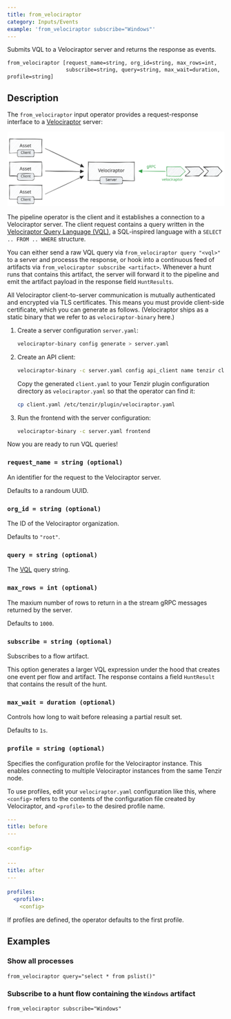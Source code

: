 ```yaml
---
title: from_velociraptor
category: Inputs/Events
example: 'from_velociraptor subscribe="Windows"'
---
```


Submits VQL to a Velociraptor server and returns the response as events.

```tql
from_velociraptor [request_name=string, org_id=string, max_rows=int,
                   subscribe=string, query=string, max_wait=duration, profile=string]
```

## Description

The `from_velociraptor` input operator provides a request-response interface to
a [Velociraptor](https://docs.velociraptor.app) server:

![Velociraptor](velociraptor.excalidraw.svg)

The pipeline operator is the client and it establishes a connection to a
Velociraptor server. The client request contains a query written in the
[Velociraptor Query Language (VQL)][vql], a SQL-inspired language with a `SELECT
.. FROM .. WHERE` structure.

[vql]: https://docs.velociraptor.app/docs/vql

You can either send a raw VQL query via `from_velociraptor query "<vql>"` to a
server and processs the response, or hook into a continuous feed of artifacts
via `from_velociraptor subscribe <artifact>`. Whenever a hunt runs that contains
this artifact, the server will forward it to the pipeline and emit the artifact
payload in the response field `HuntResults`.

All Velociraptor client-to-server communication is mutually authenticated and
encrypted via TLS certificates. This means you must provide client-side
certificate, which you can generate as follows. (Velociraptor ships as a static
binary that we refer to as `velociraptor-binary` here.)

1. Create a server configuration `server.yaml`:
   ```bash
   velociraptor-binary config generate > server.yaml
   ```

2. Create an API client:
   ```bash
   velociraptor-binary -c server.yaml config api_client name tenzir client.yaml
   ```

   Copy the generated `client.yaml` to your Tenzir plugin configuration
   directory as `velociraptor.yaml` so that the operator can find it:
   ```bash
   cp client.yaml /etc/tenzir/plugin/velociraptor.yaml
   ```

3. Run the frontend with the server configuration:
   ```bash
   velociraptor-binary -c server.yaml frontend
   ```

Now you are ready to run VQL queries!

### `request_name = string (optional)`

An identifier for the request to the Velociraptor server.

Defaults to a randoum UUID.

### `org_id = string (optional)`

The ID of the Velociraptor organization.

Defaults to `"root"`.

### `query = string (optional)`

The [VQL][vql] query string.

### `max_rows = int (optional)`

The maxium number of rows to return in a the stream gRPC messages returned by
the server.

Defaults to `1000`.

### `subscribe = string (optional)`

Subscribes to a flow artifact.

This option generates a larger VQL expression under the hood that creates one
event per flow and artifact. The response contains a field `HuntResult` that
contains the result of the hunt.

### `max_wait = duration (optional)`

Controls how long to wait before releasing a partial result set.

Defaults to `1s`.

### `profile = string (optional)`

Specifies the configuration profile for the Velociraptor instance. This enables
connecting to multiple Velociraptor instances from the same Tenzir node.

To use profiles, edit your `velociraptor.yaml` configuration like this, where
`<config>` refers to the contents of the configuration file created by Velociraptor, and
`<profile>` to the desired profile name.

```yaml
---
title: before
---

<config>

---
title: after
---

profiles:
  <profile>:
    <config>
```

If profiles are defined, the operator defaults to the first profile.

## Examples

### Show all processes

```tql
from_velociraptor query="select * from pslist()"
```

### Subscribe to a hunt flow containing the `Windows` artifact

```tql
from_velociraptor subscribe="Windows"
```
